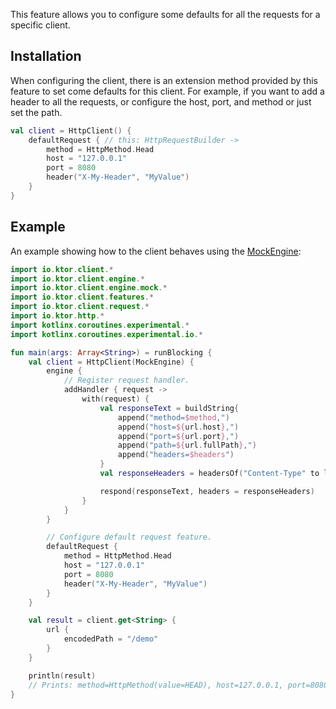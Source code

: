 [//]: # (title: Default Request)

<include src="lib.md" include-id="outdated_warning"/>

This feature allows you to configure some defaults for all the requests for a specific client.



## Installation

When configuring the client, there is an extension method provided by this feature to set come defaults for this client.
For example, if you want to add a header to all the requests, or configure the host, port, and method or just set the path.

```kotlin
val client = HttpClient() {
    defaultRequest { // this: HttpRequestBuilder ->
        method = HttpMethod.Head
        host = "127.0.0.1"
        port = 8080
        header("X-My-Header", "MyValue")
    }
}
```

## Example

An example showing how to the client behaves using the [MockEngine](http-client_testing.md):

```kotlin
import io.ktor.client.*
import io.ktor.client.engine.*
import io.ktor.client.engine.mock.*
import io.ktor.client.features.*
import io.ktor.client.request.*
import io.ktor.http.*
import kotlinx.coroutines.experimental.*
import kotlinx.coroutines.experimental.io.*

fun main(args: Array<String>) = runBlocking {
    val client = HttpClient(MockEngine) {
        engine {
            // Register request handler.
            addHandler { request ->
                with(request) {
                    val responseText = buildString{
                        append("method=$method,")
                        append("host=${url.host},")
                        append("port=${url.port},")
                        append("path=${url.fullPath},")
                        append("headers=$headers")
                    }
                    val responseHeaders = headersOf("Content-Type" to listOf(ContentType.Text.Plain.toString()))

                    respond(responseText, headers = responseHeaders)
                }
            }
        }

        // Configure default request feature.
        defaultRequest {
            method = HttpMethod.Head
            host = "127.0.0.1"
            port = 8080
            header("X-My-Header", "MyValue")
        }
    }

    val result = client.get<String> {
        url {
            encodedPath = "/demo"
        }
    }

    println(result)
    // Prints: method=HttpMethod(value=HEAD), host=127.0.0.1, port=8080, path=/demo, headers=Headers [X-My-Header=[MyValue], Accept=[*/*]]
}

```
